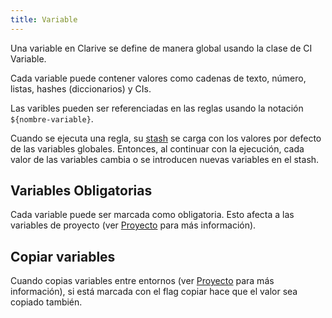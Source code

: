 ```yaml
---
title: Variable
---
```


Una variable en Clarive se define de manera global usando la clase de CI Variable.

Cada variable puede contener valores como cadenas de texto, número, listas, hashes (diccionarios) y CIs.

Las varibles pueden ser referenciadas en las reglas usando la notación `${nombre-variable}`.

Cuando se ejecuta una regla, su [stash](Conceptos/stash) se carga con los valores por defecto de las variables globales. Entonces, al continuar con la ejecución, cada valor de las variables cambia o se introducen nuevas variables en el stash.

## Variables Obligatorias

Cada variable puede ser marcada como obligatoria. Esto afecta a las variables de proyecto (ver [Proyecto](Conceptos/project) para más información).

## Copiar variables

Cuando copias variables entre entornos (ver [Proyecto](Conceptos/project) para más información), si está marcada con el flag copiar hace que el valor sea copiado también.
